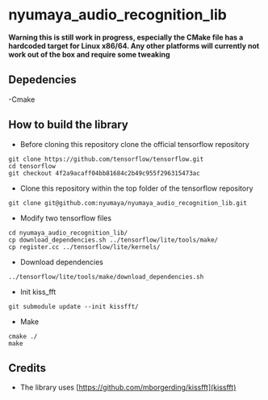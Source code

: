 # nyumaya_audio_recognition_lib

**Warning this is still work in progress, especially the CMake file has a hardcoded target for Linux x86/64. Any other platforms will currently not work out of the box and require some tweaking**


## Depedencies
-Cmake

## How to build the library


- Before cloning this repository clone the official tensorflow repository

```
git clone https://github.com/tensorflow/tensorflow.git 
cd tensorflow
git checkout 4f2a9acaff04bb81684c2b49c955f296315473ac
```

- Clone this repository within the top folder of the tensorflow repository


```
git clone git@github.com:nyumaya/nyumaya_audio_recognition_lib.git

```

- Modify two tensorflow files

```
cd nyumaya_audio_recognition_lib/
cp download_dependencies.sh ../tensorflow/lite/tools/make/
cp register.cc ../tensorflow/lite/kernels/
```

- Download dependencies

```
../tensorflow/lite/tools/make/download_dependencies.sh 
```

- Init kiss_fft

```
git submodule update --init kissfft/
```

- Make

```
cmake ./
make 
```




## Credits


- The library uses [https://github.com/mborgerding/kissfft](kissfft)
